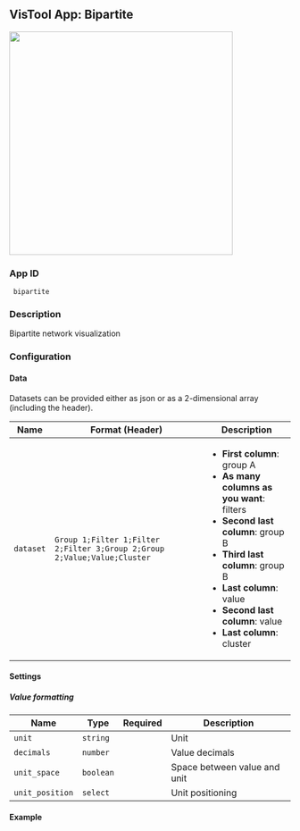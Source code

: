 ## VisTool App: Bipartite

<img src="https://vis.csh.ac.at/vistool/visualizations/bipartite/bipa.png" height="400">

### App ID

   ```
    bipartite
   ```

### Description

Bipartite network visualization

### Configuration

#### Data

Datasets can be provided either as json or as a 2-dimensional array (including the header).

Name | Format (Header) | Description
---- | ------ | -----------
```dataset``` | ```Group 1;Filter 1;Filter 2;Filter 3;Group 2;Group 2;Value;Value;Cluster``` | <ul><li><b>First column</b>: group A</li><li><b>As many columns as you want</b>: filters</li><li><b>Second last column</b>: group B</li><li><b>Third last column</b>: group B</li><li><b>Last column</b>: value</li><li><b>Second last column</b>: value</li><li><b>Last column</b>: cluster</li></ul>

#### Settings

##### Value formatting

Name | Type | Required | Description
---- | ---- | -------- | -----------
```unit``` | ```string``` |  | Unit
```decimals``` | ```number``` |  | Value decimals
```unit_space``` | ```boolean``` |  | Space between value and unit
```unit_position``` | ```select``` |  | Unit positioning

#### Example